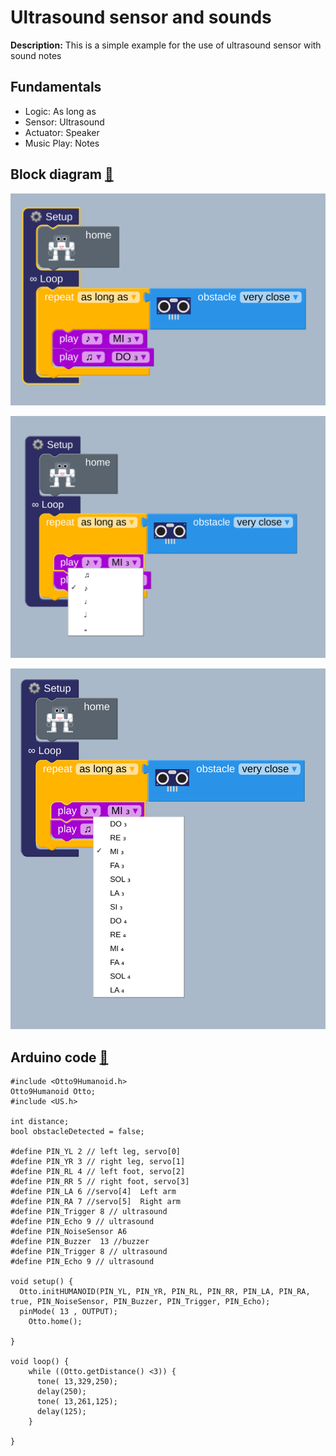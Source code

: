 # Ultrasound sensor and sounds 
**Description:** This is a simple example for the use of ultrasound sensor with sound notes

## Fundamentals 
* Logic: As long as  
* Sensor: Ultrasound  
* Actuator: Speaker  
* Music Play: Notes  

## Block diagram [:robot:](uss.bloc)   
![fig](bloc.png)  

![fig](notes_a.png)  

![fig](notes_b.png)  

## Arduino code [:green_book:](ino.ino)
```
#include <Otto9Humanoid.h>
Otto9Humanoid Otto;
#include <US.h>

int distance;
bool obstacleDetected = false;

#define PIN_YL 2 // left leg, servo[0]
#define PIN_YR 3 // right leg, servo[1]
#define PIN_RL 4 // left foot, servo[2]
#define PIN_RR 5 // right foot, servo[3]
#define PIN_LA 6 //servo[4]  Left arm
#define PIN_RA 7 //servo[5]  Right arm
#define PIN_Trigger 8 // ultrasound
#define PIN_Echo 9 // ultrasound
#define PIN_NoiseSensor A6
#define PIN_Buzzer  13 //buzzer
#define PIN_Trigger 8 // ultrasound
#define PIN_Echo 9 // ultrasound

void setup() {
  Otto.initHUMANOID(PIN_YL, PIN_YR, PIN_RL, PIN_RR, PIN_LA, PIN_RA, true, PIN_NoiseSensor, PIN_Buzzer, PIN_Trigger, PIN_Echo);
  pinMode( 13 , OUTPUT);
    Otto.home();

}

void loop() {
    while ((Otto.getDistance() <3)) {
      tone( 13,329,250);
      delay(250);
      tone( 13,261,125);
      delay(125);
    }

}
```
